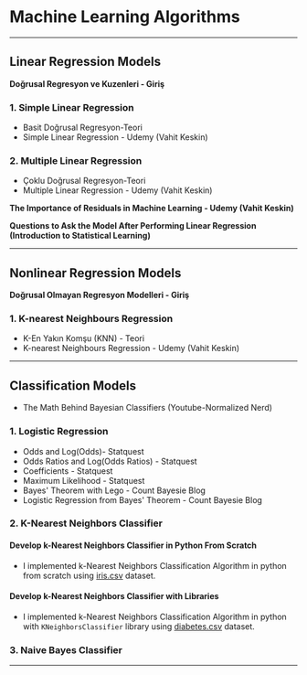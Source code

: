 
# Machine Learning Algorithms
____
## Linear Regression Models
**Doğrusal Regresyon ve Kuzenleri - Giriş**

### 1. Simple Linear Regression
* Basit Doğrusal Regresyon-Teori
* Simple Linear Regression - Udemy (Vahit Keskin)

### 2. Multiple Linear Regression
* Çoklu Doğrusal Regresyon-Teori
* Multiple Linear Regression - Udemy (Vahit Keskin)


**The Importance of Residuals in Machine Learning - Udemy (Vahit Keskin)** 

**Questions to Ask the Model After Performing Linear Regression (Introduction to Statistical Learning)**

____

## Nonlinear Regression Models
**Doğrusal Olmayan Regresyon Modelleri - Giriş**

### 1. K-nearest Neighbours Regression
* K-En Yakın Komşu (KNN) - Teori
* K-nearest Neighbours Regression - Udemy (Vahit Keskin)

____

## Classification Models

* The Math Behind Bayesian Classifiers (Youtube-Normalized Nerd)
### 1. Logistic Regression 

* Odds and Log(Odds)- Statquest
* Odds Ratios and Log(Odds Ratios) - Statquest
* Coefficients - Statquest
* Maximum Likelihood - Statquest
* Bayes' Theorem with Lego - Count Bayesie Blog
* Logistic Regression from Bayes' Theorem - Count Bayesie Blog

### 2. K-Nearest Neighbors Classifier

#### Develop k-Nearest Neighbors Classifier in Python From Scratch
* I implemented k-Nearest Neighbors Classification Algorithm in python from scratch using [iris.csv](https://www.kaggle.com/uciml/iris) dataset.

#### Develop k-Nearest Neighbors Classifier with Libraries
* I implemented k-Nearest Neighbors Classification Algorithm in python with `KNeighborsClassifier` library using [diabetes.csv](https://www.kaggle.com/saurabh00007/diabetescsv) dataset.

### 3. Naive Bayes Classifier

____

